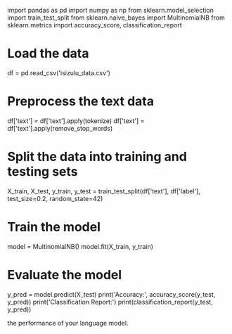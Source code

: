 import pandas as pd
import numpy as np
from sklearn.model_selection import train_test_split
from sklearn.naive_bayes import MultinomialNB
from sklearn.metrics import accuracy_score, classification_report

# Load the data
df = pd.read_csv('isizulu_data.csv')

# Preprocess the text data
df['text'] = df['text'].apply(tokenize)
df['text'] = df['text'].apply(remove_stop_words)

# Split the data into training and testing sets
X_train, X_test, y_train, y_test = train_test_split(df['text'], df['label'], test_size=0.2, random_state=42)

# Train the model
model = MultinomialNB()
model.fit(X_train, y_train)

# Evaluate the model
y_pred = model.predict(X_test)
print('Accuracy:', accuracy_score(y_test, y_pred))
print('Classification Report:')
print(classification_report(y_test, y_pred))

the performance of your language model.
